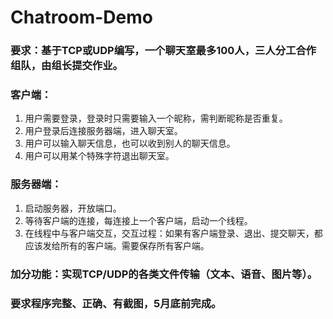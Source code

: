 # Chatroom-Demo
### 要求：基于TCP或UDP编写，一个聊天室最多100人，三人分工合作组队，由组长提交作业。 
### 客户端： 
1. 用户需要登录，登录时只需要输入一个昵称，需判断昵称是否重复。
2. 用户登录后连接服务器端，进入聊天室。
3. 用户可以输入聊天信息，也可以收到别人的聊天信息。 
4. 用户可以用某个特殊字符退出聊天室。

### 服务器端： 
1. 启动服务器，开放端口。
2. 等待客户端的连接，每连接上一个客户端，启动一个线程。 
3. 在线程中与客户端交互，交互过程：如果有客户端登录、退出、提交聊天，都应该发给所有的客户端。需要保存所有客户端。

### 加分功能：实现TCP/UDP的各类文件传输（文本、语音、图片等）。

### 要求程序完整、正确、有截图，5月底前完成。

